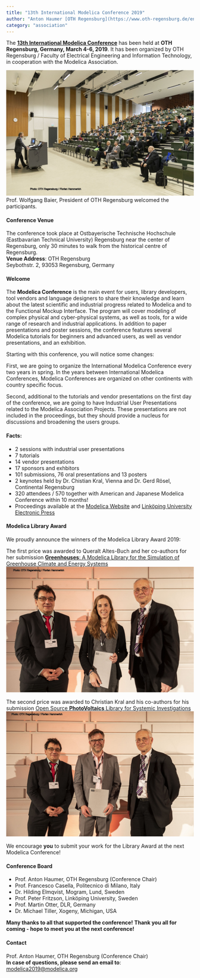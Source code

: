```yaml
---
title: "13th International Modelica Conference 2019"
author: "Anton Haumer [OTH Regensburg](https://www.oth-regensburg.de/en.html)"
category: "association"
---
```


The **[13th International Modelica Conference](https://modelica.org/events/modelica2019)** has been held at **OTH Regensburg, Germany, March 4-6, 2019**. 
It has been organized by OTH Regensburg / Faculty of Electrical Engineering and Information Technology, in cooperation with the Modelica Association.

![](201901_Modelica2019Welcome.jpg)
Prof. Wolfgang Baier, President of OTH Regensburg welcomed the participants.

#### Conference Venue
The conference took place at Ostbayerische Technische Hochschule (Eastbavarian Technical University) Regensburg near the center of Regensburg, 
only 30 minutes to walk from the historical centre of Regensburg.    
**Venue Address**: OTH Regensburg    
Seybothstr. 2, 93053 Regensburg, Germany

#### Welcome
The **Modelica Conference** is the main event for users, library developers, tool vendors and language designers to share their knowledge 
and learn about the latest scientific and industrial progress related to Modelica and to the Functional Mockup Interface.
The program will cover modeling of complex physical and cyber-physical systems, as well as tools, for a wide range of research and industrial applications. 
In addition to paper presentations and poster sessions, the conference features several Modelica tutorials for beginners and advanced users, as well as vendor presentations, and an exhibition. 

Starting with this conference, you will notice some changes: 

First, we are going to organize the International Modelica Conference every two years in spring. 
In the years between International Modelica Conferences, Modelica Conferences are organized on other continents with country specific focus.

Second, additional to the tutorials and vendor presentations on the first day of the conference, 
we are going to have Industrial User Presentations related to the Modelica Association Projects. 
These presentations are not included in the proceedings, but they should provide a nucleus for discussions and broadening the users groups.

#### Facts:
- 2 sessions with industrial user presentations
- 7 tutorials
- 14 vendor presentations
- 17 sponsors and exhbitors
- 101 submissions, 76 oral presentations and 13 posters
- 2 keynotes held by Dr. Chistian Kral, Vienna and Dr. Gerd R&ouml;sel, Continental Regensburg
- 320 attendees / 570 together with American and Japanese Modelica Conference within 10 months!
- Proceedings available at the [Modelica Website](https://modelica.org/events/modelica2019/subpages/modelica-conference-2019-proceedings) and [Link&ouml;ping University Electronic Press](http://www.ep.liu.se/ecp/contents.asp?issue=157)

#### Modelica Library Award
We proudly announce the winners of the Modelica Library Award 2019:

The first price was awarded to Queralt Altes-Buch and her co-authors for her submission [**Greenhouses**: A Modelica Library for the Simulation of Greenhouse Climate and Energy Systems](https://modelica.org/events/modelica2019/proceedings/html/papers/Modelica2019paper5A2.pdf)
![](201901_Modelica2019LibraryAward1.jpg)

The second price was awarded to Christian Kral and his co-authors for his submission [Open Source **PhotoVoltaics** Library for Systemic Investigations](https://modelica.org/events/modelica2019/proceedings/html/papers/Modelica2019paper1B1.pdf)
![](201901_Modelica2019LibraryAward2.jpg)

We encourage **you** to submit your work for the Library Award at the next Modelica Conference!

#### Conference Board
- Prof. Anton Haumer, OTH Regensburg (Conference Chair)
- Prof. Francesco Casella, Politecnico di Milano, Italy
- Dr. Hilding Elmqvist, Mogram, Lund, Sweden
- Prof. Peter Fritzson, Link&ouml;ping University, Sweden
- Prof. Martin Otter, DLR, Germany
- Dr. Michael Tiller, Xogeny, Michigan, USA

**Many thanks to all that supported the conference!**
**Thank you all for coming - hope to meet you at the next conference!**

#### Contact
Prof. Anton Haumer, OTH Regensburg (Conference Chair)    
**In case of questions, please send an email to**: modelica2019@modelica.org


